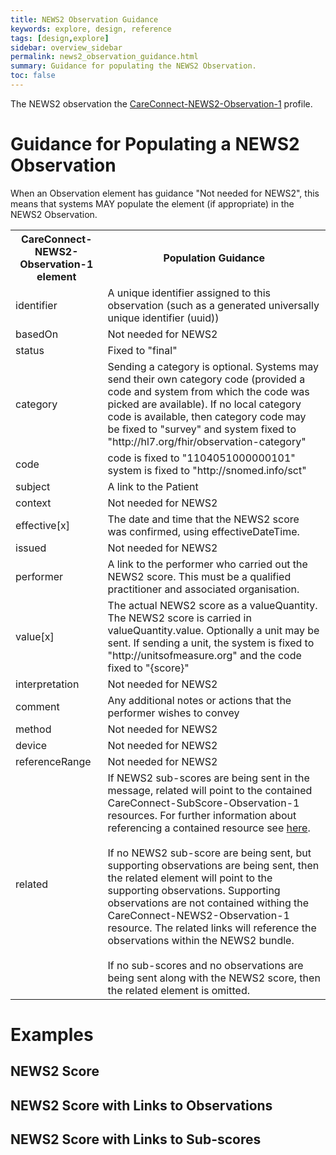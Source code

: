 ```yaml
---
title: NEWS2 Observation Guidance
keywords: explore, design, reference
tags: [design,explore]
sidebar: overview_sidebar
permalink: news2_observation_guidance.html
summary: Guidance for populating the NEWS2 Observation.
toc: false
---
```


The NEWS2 observation the <a href="https://fhir.nhs.uk/STU3/StructureDefinition/CareConnect-NEWS2-Observation-1">CareConnect-NEWS2-Observation-1</a> profile.

# Guidance for Populating a NEWS2 Observation #

When an Observation element has guidance "Not needed for NEWS2", this means that systems MAY populate the element (if appropriate) in the NEWS2 Observation.

<table>
<tr><th>CareConnect-NEWS2-Observation-1 element</th><th>Population Guidance</th></tr>
<tr><td>identifier</td><td>A unique identifier assigned to this observation (such as a generated universally unique identifier (uuid))</td></tr>
<tr><td>basedOn</td><td>Not needed for NEWS2</td></tr>
<tr><td>status</td><td>Fixed to "final"</td></tr>
<tr><td>category</td><td>Sending a category is optional. Systems may send their own category code (provided a code and system from which the code was picked are available). If no local category code is available, then category code may be fixed to "survey" and system fixed to "http://hl7.org/fhir/observation-category"</td></tr>
<tr><td>code</td><td>code is fixed to "1104051000000101" system is fixed to "http://snomed.info/sct"</td></tr>
<tr><td>subject</td><td>A link to the Patient</td></tr>
<tr><td>context</td><td>Not needed for NEWS2</td></tr>
<tr><td>effective[x]</td><td>The date and time that the NEWS2 score was confirmed, using effectiveDateTime.</td></tr>
<tr><td>issued</td><td>Not needed for NEWS2</td></tr>
<tr><td>performer</td><td>A link to the performer who carried out the NEWS2 score. This must be a qualified practitioner and associated organisation.</td></tr>
<tr><td>value[x]</td><td>The actual NEWS2 score as a valueQuantity. The NEWS2 score is carried in valueQuantity.value. Optionally a unit may be sent. If sending a unit, the system is fixed to "http://unitsofmeasure.org" and the code fixed to "{score}"</td></tr>
<tr><td>interpretation</td><td>Not needed for NEWS2</td></tr>
<tr><td>comment</td><td>Any additional notes or actions that the performer wishes to convey</td></tr>
<tr><td>method</td><td>Not needed for NEWS2</td></tr>
<tr><td>device</td><td>Not needed for NEWS2</td></tr>
<tr><td>referenceRange</td><td>Not needed for NEWS2</td></tr>
<tr><td>related</td><td>If NEWS2 sub-scores are being sent in the message, related will point to the contained CareConnect-SubScore-Observation-1 resources. For further information about referencing a contained resource see <a href="https://www.hl7.org/fhir/references.html#contained">here</a>. <br/><br/>If no NEWS2 sub-score are being sent, but supporting observations are being sent, then the related element will point to the supporting observations. Supporting observations are not contained withing the CareConnect-NEWS2-Observation-1 resource. The related links will reference the observations within the NEWS2 bundle. <br/><br/>If no sub-scores and no observations are being sent along with the NEWS2 score, then the related element is omitted.</td></tr>
</table>

# Examples #

## NEWS2 Score ##
<script src="https://gist.github.com/IOPS-DEV/6b6091d78652b9b0e2bc18c65b6b1543.js"></script>

## NEWS2 Score with Links to Observations ##
<script src="https://gist.github.com/IOPS-DEV/13227123b301b11144a57747d6e531e6.js"></script>

## NEWS2 Score with Links to Sub-scores ##
<script src="https://gist.github.com/IOPS-DEV/d00ad80060bfc315ebd38a4207da51ab.js"></script>
